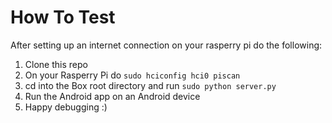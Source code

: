 How To Test
===========

After setting up an internet connection on your rasperry pi do the following:

1. Clone this repo
2. On your Rasperry Pi do `sudo hciconfig hci0 piscan`
3. cd into the Box root directory and run `sudo python server.py`
4. Run the Android app on an Android device
5. Happy debugging :)
